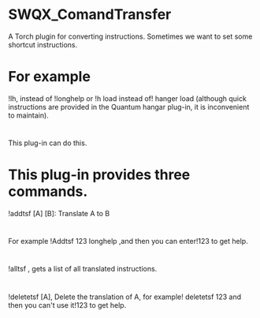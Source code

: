 # SWQX_ComandTransfer

A Torch plugin for converting instructions.
Sometimes we want to set some shortcut instructions.

# For example
!lh, instead of !longhelp
or
!h load instead of! hanger load (although quick instructions are provided in the Quantum hangar plug-in, it is inconvenient to maintain).
# 
This plug-in can do this.
# This plug-in provides three commands.
!addtsf [A] [B]: Translate A to B
#
For example !Addtsf 123 longhelp ,and then you can enter!123 to get help.
#
!alltsf , gets a list of all translated instructions.
#
!deletetsf [A], Delete the translation of A, for example! deletetsf 123 and then you can't use it!123 to get help.
